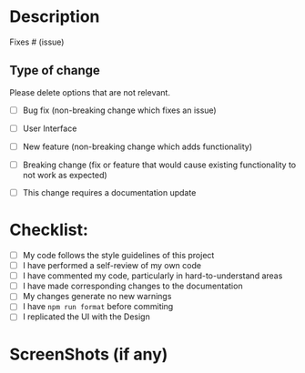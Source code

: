 # Description


Fixes # (issue)

## Type of change

Please delete options that are not relevant.

- [ ] Bug fix (non-breaking change which fixes an issue)
- [ ] User Interface
- [ ] New feature (non-breaking change which adds functionality)
- [ ] Breaking change (fix or feature that would cause existing functionality to not work as expected)
- [ ] This change requires a documentation update


# Checklist:

- [ ] My code follows the style guidelines of this project
- [ ] I have performed a self-review of my own code
- [ ] I have commented my code, particularly in hard-to-understand areas
- [ ] I have made corresponding changes to the documentation
- [ ] My changes generate no new warnings
- [ ] I have ```npm run format``` before commiting
- [ ] I replicated the UI with the Design 

# ScreenShots (if any) 